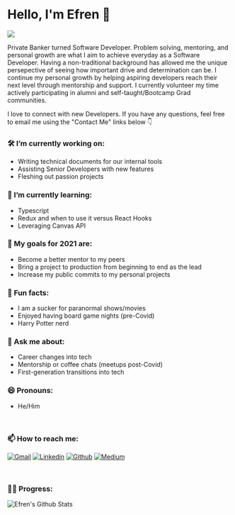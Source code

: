 # Hello, I'm Efren 👋

![](https://komarev.com/ghpvc/?username=efrenmarin45&color=green)

Private Banker turned Software Developer. Problem solving, mentoring, and personal growth are what I aim to achieve everyday as a Software Developer. Having a non-traditional background has allowed me the unique persepective of seeing how important drive and determination can be. I continue my personal growth by helping aspiring developers reach their next level through mentorship and support. I currently volunteer my time actively participating in alumni and self-taught/Bootcamp Grad communities. 

I love to connect with new Developers. If you have any questions, feel free to email me using the "Contact Me" links below 👇

### 🛠 I’m currently working on:
- Writing technical documents for our internal tools
- Assisting Senior Developers with new features
- Fleshing out passion projects

### 🌱 I’m currently learning:
- Typescript
- Redux and when to use it versus React Hooks
- Leveraging Canvas API

### 🥅 My goals for 2021 are:
- Become a better mentor to my peers
- Bring a project to production from beginning to end as the lead
- Increase my public commits to my personal projects

### 👾 Fun facts:
- I am a sucker for paranormal shows/movies
- Enjoyed having board game nights (pre-Covid)
- Harry Potter nerd

### 💬 Ask me about:
- Career changes into tech
- Mentorship or coffee chats (meetups post-Covid)
- First-generation transitions into tech

### 😄 Pronouns:
- He/Him

<br>

### 📫 How to reach me:
[![Gmail](https://img.shields.io/badge/-Gmail-c14438?style=flat&logo=Gmail&logoColor=white)](mailto:efren45marin@gmail.com)
[![Linkedin](https://img.shields.io/badge/-LinkedIn-blue?style=flat&logo=Linkedin&logoColor=white)](https://www.linkedin.com/in/efren-marin/)
[![Github](https://img.shields.io/badge/-Github-purple?style=flat&logo=Github&logoColor=white)](https://github.com/efrenmarin45)
[![Medium](https://img.shields.io/badge/-Medium-000?style=flat&logo=Medium&logoColor=white)](https://efren45marin.medium.com/)


<br>

### 👨‍💻 Progress:
![Efren's Github Stats](https://github-readme-stats.vercel.app/api?username=efrenmarin45&theme=yeblu&show_icons=true&&count_private=true&hide_border=true)
